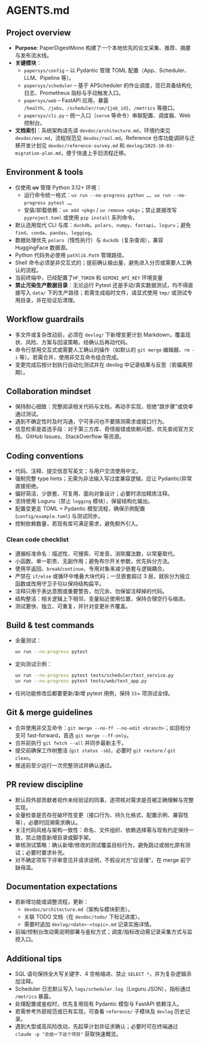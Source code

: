 # AGENTS.md

## Project overview
- **Purpose**: PaperDigestMono 构建了一个本地优先的论文采集、推荐、摘要与发布流水线。
- **关键模块**：
  - `papersys/config` – 以 Pydantic 管理 TOML 配置（App、Scheduler、LLM、Pipeline 等）。
  - `papersys/scheduler` – 基于 APScheduler 的作业调度，现已具备结构化日志、Prometheus 指标与手动触发入口。
  - `papersys/web` – FastAPI 应用，暴露 `/health`、`/jobs`、`/scheduler/run/{job_id}`、`/metrics` 等接口。
  - `papersys/cli.py` – 统一入口（`serve` 等命令）串联配置、调度器、Web 控制台。
- **文档索引**：系统架构请先读 `devdoc/architecture.md`，环境约束见 `devdoc/env.md`，流程规范见 `devdoc/rool.md`。Reference 仓库功能调研与迁移开发计划见 `devdoc/reference-survey.md` 和 `devlog/2025-10-03-migration-plan.md`，便于快速上手旧流程迁移。

## Environment & tools
- 仅使用 **uv** 管理 Python 3.12+ 环境：
  - 运行命令统一格式：`uv run --no-progress python …`、`uv run --no-progress pytest …`。
  - 安装/卸载依赖：`uv add <pkg>` / `uv remove <pkg>`；禁止直接改写 `pyproject.toml` 或使用 `pip install` 系列命令。
- 默认选用现代 CLI 与库：`duckdb`、`polars`、`numpy`、`fastapi`、`loguru`；避免 `find`、`conda`、`pandas`、`logging`。
- 数据处理优先 `polars`（惰性执行）与 `duckdb`（复杂查询），兼容 HuggingFace 数据源。
- Python 代码务必使用 `pathlib.Path` 管理路径。
- Shell 命令必须是非交互式的；提前确认输出量，避免进入分页或需要人工确认的流程。
- 当前终端中，已经配置了`HF_TOKEN` 和 `GEMINI_API_KEY` 环境变量
- **禁止污染生产数据目录**：无论运行 Pytest 还是手动/真实数据测试，均不得直接写入 `data/` 下的生产路径；若需生成临时文件，请显式使用 `tmp/` 或测试专用目录，并在验证后清理。

## Workflow guardrails
- 多文件或复杂改动前，必须在 `devlog/` 下新增变更计划 Markdown，覆盖现状、风险、方案与回滚策略，经确认后再动代码。
- 命令行禁用交互式或需要人工确认的操作（如默认的 `git merge` 编辑器、`rm -i` 等）。若需合并，使用非交互命令组合完成。
- 变更完成后按计划执行自动化测试并在 devlog 中记录结果与反思（若偏离预期）。

## Collaboration mindset
- 保持耐心细致：完整阅读相关代码与文档，再动手实现，拒绝“跳步骤”或侥幸通过测试。
- 遇到不确定性时及时沟通，宁可多问也不要猜测需求或接口行为。
- 信息检索是首选手段：对于第三方库、奇怪报错或依赖问题，优先查阅官方文档、GitHub Issues、StackOverflow 等资源。

## Coding conventions
- 代码、注释、提交信息写英文；与用户交流使用中文。
- 强制完整 type hints；无需为非法输入写过度兼容逻辑，应让 Pydantic/异常直接拒绝。
- 偏好简洁、少嵌套、可复用、面向对象设计；必要时添加精炼注释。
- 坚持使用 Loguru（禁止 `logging` 模块），保留结构化输出。
- 配置变更走 TOML + Pydantic 模型流程，确保示例配置 (`config/example.toml`) 与测试同步。
- 控制依赖数量，若现有库可满足需求，避免额外引入。

### Clean code checklist
- 遵循标准命名：描述性、可搜索、可发音，消除魔法数，以常量取代。
- 小函数、单一职责、无副作用；避免布尔开关参数，优先拆分方法。
- 使用早返回、`break`/`continue`、专用对象来减少嵌套与逻辑耦合。
 - 严禁在 `if/else` 或循环中堆叠大块代码；一旦嵌套超过 3 层，就拆分为独立函数或改用守卫子句以保持结构扁平。
- 注释只用于表达意图或重要警告，勿冗余、勿保留注释掉的代码。
- 结构整洁：相关逻辑上下相邻，变量贴近使用位置，保持合理空行与缩进。
- 测试要快、独立、可重复，并针对变更补齐覆盖。

## Build & test commands
- 全量测试：
  ```bash
  uv run --no-progress pytest
  ```
- 定向测试示例：
  ```bash
  uv run --no-progress pytest tests/scheduler/test_service.py
  uv run --no-progress pytest tests/web/test_app.py
  ```
- 任何功能修改后都要更新/新增 pytest 用例，保持 `33`+ 项测试全绿。

## Git & merge guidelines
- 合并使用非交互命令：`git merge --no-ff --no-edit <branch>`；如目标分支可 fast-forward，首选 `git merge --ff-only`。
- 合并前执行 `git fetch --all` 并同步最新主干。
- 提交前确保工作树整洁 (`git status -sb`)，必要时 `git restore` / `git clean`。
- 推送前至少运行一次完整测试并确认通过。

## PR review discipline
- 默认将外部贡献者视作未经验证的同事，逐项核对需求是否被正确理解与完整实现。
- 全量检查是否存在破坏性变更（接口行为、持久化格式、配置示例、兼容性等），必要时回溯需求确认。
- 关注代码风格与架构一致性：命名、文件组织、依赖选择需与现有约定保持一致，禁止随意新增目录或脚手架。
- 审核测试策略：确认新增/修改的测试覆盖目标行为，避免跳过或弱化原有测试；必要时要求补充。
- 对不确定项写下评审意见并请求说明，不假设对方“应该懂”。在 merge 前宁缺毋滥。

## Documentation expectations
- 若新增功能或调整流程，更新：
  - `devdoc/architecture.md`（架构与模块职责）。
  - 关联 TODO 文档（在 `devdoc/todo/` 下标记进度）。
  - 需要时追加 `devlog/<date>-<topic>.md` 记录实施详情。
- 前端/控制台改动需说明部署与鉴权方式；调度/指标改动需记录采集方式与监控入口。

## Additional tips
- SQL 语句保持全大写关键字、4 空格缩进、禁止 `SELECT *`，并为复杂逻辑添加注释。
- Scheduler 日志默认写入 `logs/scheduler.log`（Loguru JSON），指标通过 `/metrics` 暴露。
- 处理配置或鉴权时，优先复用现有 Pydantic 模型与 FastAPI 依赖注入。
- 若需参考外部规范或已有实现，可查看 `reference/` 子模块及 `devlog` 历史记录。
- 遇到大型或高风险改动，先起草计划并征求确认；必要时可在终端通过 `claude -p "总结一下这个项目"` 获取快速概览。
